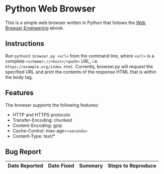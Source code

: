 # Python Web Browser

This is a simple web browser written in Python that follows the [Web Browser Engineering](https://browser.engineering/) ebook.

## Instructions

Run `python3 browser.py <url>` from the command line, where `<url>` is a complete `<scheme>://<host>/<path>` URL, i.e. `https://example.org/index.html`. Currently, browser.py will request the specified URL and print the contents of the response HTML that is within the body tag.

## Features

The browser supports the following features:
- HTTP and HTTPS protocols
- Transfer-Encoding: chunked
- Content-Encoding: gzip
- Cache-Control: max-age=`<seconds>`
- Content-Type: text/*

## Bug Report

| Date Reported | Date Fixed | Summary | Steps to Reproduce
| --- | --- | --- | --- |
